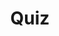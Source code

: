 ---
title: "Quiz"
passing_percentage: 70
layout: "test"
type: "test"
questions:
  - id: "q1"
    text: "What is application failure injection in the context of service meshes?"
    type: "single-answer"
    marks: 2
    options:
      - id: "a"
        text: "Adding code libraries to services for failures"
      - id: "b"
        text: "A form of chaos engineering using service mesh capabilities"
        is_correct: true
      - id: "c"
        text: "Breaking application deployments intentionally"
  - id: "q2"
    text: "How does Linkerd implement fault injection? (Select all that apply)"
    type: "multiple-answers"
    marks: 2
    options:
      - id: "a"
        text: "Using SMI Traffic Split API"
        is_correct: true
      - id: "b"
        text: "Deploying error services that return HTTP 500"
        is_correct: true
      - id: "c"
        text: "Redirecting percentage of traffic to error services"
        is_correct: true
  - id: "q3"
    text: "What HTTP status code does the error-injector service return?" 
    type: "short_answer" 
    marks: 2
    correct_answer: "500" 
---